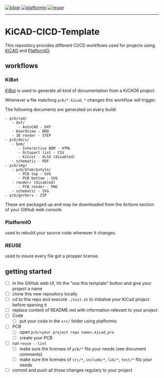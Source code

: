 [![kibot](https://github.com/nerdyscout/KiCAD-CICD-Template/actions/workflows/kibot.yml/badge.svg)](https://github.com/nerdyscout/KiBot-CICD-Template/actions/workflows/kibot.yml)
[![platformio](https://github.com/nerdyscout/KiCAD-CICD-Template/actions/workflows/platformio.yml/badge.svg)](https://github.com/nerdyscout/KiBot-CICD-Template/actions/workflows/platformio.yml)
[![reuse](https://github.com/nerdyscout/KiCAD-CICD-Template/actions/workflows/reuse.yml/badge.svg)](https://github.com/nerdyscout/KiBot-CICD-Template/actions/workflows/reuse.yml)

---

# KiCAD-CICD-Template

This repository provides different CI/CD workflows used for projects using [KiCAD](https://www.kicad.org/) and [PlatformIO](https://www.platformio.org).

## workflows

### KiBot

[KiBot](https://github.com/INTI-CMNB/KiBot/) is used to generate all kind of documentation from a KiCAD6 project.

Whenever a file matching `pcb/*.kicad_*` changes this workflow will trigger.

The following documents are generated on every build:

```
- pcb/cad/
   - dxf/
      - AutoCAD - DXF
   - boardview - BRD
   - 3D render - STEP
- pcb/docs/
   - bom/
      - Interactive BOM - HTML
      - Octopart list - CSV
      - KiCost - XLSX (disabled)
   - schematic - PDF
- pcb/img/
   - pcb/$fab/$style/
      - PCB top - SVG
      - PCB bottom - SVG
   - render/ (disabled)
      - PCB render - PNG
   - schematic - SVG
- pcb/gerbers - ZIP
```

These are packaged up and may be downloaded from the Actions section of your GitHub web console.

### PlatformIO

used to rebuild your source code whenever it changes.

### REUSE

used to insure every file got a propper license. 

## getting started

- [ ] In the GitHub web UI, hit the "use this template" button and give your project a name
- [ ] clone this new repository locally
- [ ] cd to this repo and execute `./init.sh` to initialise your KiCad project before opening it
- [ ] replace content of README.md with information relevant to your project
- [ ] Code
   - [ ] put your code in the `src/` folder using platformio
- [ ] PCB
   - [ ] open `pcb/<your project repo name>.kicad_pro`
   - [ ] create your PCB
- [ ] run `reuse --lint`
   - [ ] make sure the licenses of `pcb/*` fits your needs (see document comments)
   - [ ] make sure the licenses of `src/*`, `include/*`, `lib/*`, `test/*` fits your needs
- [ ] commit and push all those changes regulary to your project
